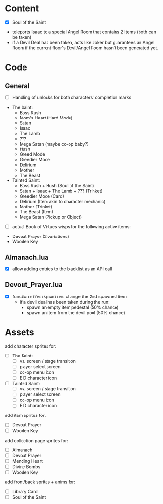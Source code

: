 # Content

- [x] Soul of the Saint
- teleports Isaac to a special Angel Room that contains 2 Items (both can be taken)
- if a Devil Deal has been taken, acts like Joker but guarantees an Angel Room if the current floor's Devil/Angel Room hasn't been generated yet.

# Code

## General

- [ ] Handling of unlocks for both characters' completion marks
- The Saint:
	- Boss Rush
	- Mom's Heart (Hard Mode)
	- Satan
	- Isaac
	- The Lamb
	- ???
	- Mega Satan (maybe co-op baby?)
	- Hush
	- Greed Mode
	- Greedier Mode
	- Delirium
	- Mother
	- The Beast
- Tainted Saint:
	- Boss Rush + Hush (Soul of the Saint)
	- Satan + Isaac + The Lamb + ??? (Trinket)
	- Greedier Mode (Card)
	- Delirium (Item akin to character mechanic)
	- Mother (Trinket)
	- The Beast (Item)
	- Mega Satan (Pickup or Object)

- [ ] actual Book of Virtues wisps for the following active items:
- Devout Prayer (2 variations)
- Wooden Key

## Almanach.lua

- [x] allow adding entries to the blacklist as an API call

## Devout_Prayer.lua

- [x] function `effectSpawnItem`: change the 2nd spawned item
	- if a devil deal has been taken during the run:
		- spawn an empty item pedestal (50% chance)
		- spawn an item from the devil pool (50% chance)

# Assets

add character sprites for:
- [ ] The Saint:
	- [ ] vs. screen / stage transition
	- [ ] player select screen
	- [ ] co-op menu icon
	- [ ] EID character icon
- [ ] Tainted Saint:
	- [ ] vs. screen / stage transition
	- [ ] player select screen
	- [ ] co-op menu icon
	- [ ] EID character icon

add item sprites for:
- [ ] Devout Prayer
- [ ] Wooden Key

add collection page sprites for:
- [ ] Almanach
- [ ] Devout Prayer
- [ ] Mending Heart
- [ ] Divine Bombs
- [ ] Wooden Key

add front/back sprites + anims for:
- [ ] Library Card
- [ ] Soul of the Saint
